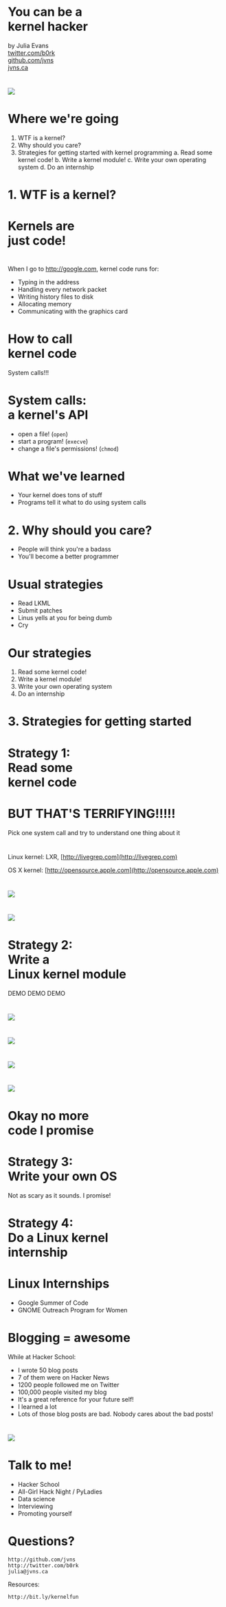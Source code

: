 # You can be a <br>kernel hacker

by Julia Evans <br>
[twitter.com/b0rk][twitter]  <br>
[github.com/jvns][github]  <br>
[jvns.ca][website]  <br>

[twitter]: https://github.com/jvns
[github]:  https://twitter.com/b0rk
[website]: http://jvns.ca

# 

<img src="hackerschool_logo.png" class="image">

# Where we're going

1. WTF is a kernel?
2. Why should you care?
3. Strategies for getting started with kernel programming
    a. Read some kernel code!
    b. Write a kernel module!
    c. Write your own operating system
    d. Do an internship

# 1. WTF is a kernel?

# Kernels are <br> just code!

#

When I go to http://google.com, kernel code runs for:

+ Typing in the address
+ Handling every network packet
+ Writing history files to disk
+ Allocating memory
+ Communicating with the graphics card

# How to call <br> kernel code

System calls!!!

# System calls: <br> a kernel's API

* open a file! (`open`)
* start a program! (`execve`)
* change a file's permissions! (`chmod`)

# What we've learned 

+ Your kernel does tons of stuff
+ Programs tell it what to do using system calls

# 2. Why should you care?

+ People will think you're a badass
+ You'll become a better programmer

# Usual strategies

* Read LKML
* Submit patches
* Linus yells at you for being dumb
* Cry

# Our strategies

1. Read some kernel code!
1. Write a kernel module!
1. Write your own operating system
1. Do an internship

# 3. Strategies for getting started

# Strategy 1: <br> Read some <br> kernel code

# BUT THAT'S TERRIFYING!!!!!

Pick one system call and try to understand one thing about it

# 

Linux kernel: LXR, [http://livegrep.com](http://livegrep.com)

OS X kernel: [http://opensource.apple.com](http://opensource.apple.com)

# 

<img src="chmod-code.png" class="image">

# 

<img src="chmod-code-crossed-out.png" class="image">

# Strategy 2: <br> Write a <br> Linux kernel module

DEMO DEMO DEMO

# 

<img src="rickroll-init.png" class="image">

# 

<img src="rickroll-init-cleaned-up.png" class="image">

# 

<img src="rickroll-open.png" class="image">

# 

<img src="rickroll-open-cleaned-up.png" class="image">



# Okay no more <br> code I promise

# Strategy 3: <br> Write your own OS

Not as scary as it sounds. I promise!

# Strategy 4: <br> Do a Linux kernel <br> internship

# Linux Internships

+ Google Summer of Code
+ GNOME Outreach Program for Women

# Blogging = awesome

While at Hacker School:

+ I wrote 50 blog posts
+ 7 of them were on Hacker News
+ 1200 people followed me on Twitter
+ 100,000 people visited my blog
+ It's a great reference for your future self!
+ I learned a lot
+ Lots of those blog posts are bad. Nobody cares about the bad posts!

#

<img src="apple-email.png" class="image">

# Talk to me!

+ Hacker School
+ All-Girl Hack Night / PyLadies
+ Data science
+ Interviewing
+ Promoting yourself

# Questions?

`http://github.com/jvns` <br>
`http://twitter.com/b0rk` <br>
`julia@jvns.ca`


Resources:

`http://bit.ly/kernelfun`
